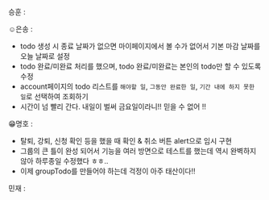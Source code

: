 승훈 :

☺은송 :  
- todo 생성 시 종료 날짜가 없으면 마이페이지에서 볼 수가 없어서 기본 마감 날짜를 오늘 날짜로 설정
- todo 완료/미완료 처리를 했으며, todo 완료/미완료는 본인의 todo만 할 수 있도록 수정
- account페이지의 todo 리스트를 `해야할 일`, `그동안 완료한 일`, `기간 내에 하지 못한 일`로 선택하여 조회하기
- 시간이 넘 빨리 간다. 내일이 벌써 금요일이라니!! 믿을 수 없어 !!

😁명호 :  
- 탈퇴, 강퇴, 신청 확인 등을 했을 때 확인 & 취소 버튼 alert으로 임시 구현
- 그룹의 큰 틀이 완성 되어서 기능을 여러 방면으로 테스트를 했는데 역시 완벽하지 않아 하루종일 수정했다 ㅎㅎ..
- 이제 groupTodo를 만들어야 하는데 걱정이 아주 태산이다!!

민재 :
